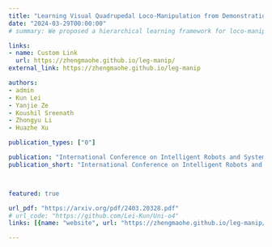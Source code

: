 ```yaml
---
title: "Learning Visual Quadrupedal Loco-Manipulation from Demonstrations"
date: "2024-03-29T00:00:00"
# summary: We proposed a hierarchical learning framework for loco-manipulate that harnesses the strengths of both BC and RL.

links:
- name: Custom Link
  url: https://zhengmaohe.github.io/leg-manip/
external_link: https://zhengmaohe.github.io/leg-manip

authors:
- admin
- Kun Lei
- Yanjie Ze
- Koushil Sreenath
- Zhongyu Li
- Huazhe Xu

publication_types: ["0"]

publication: "International Conference on Intelligent Robots and Systems (IROS), 2024"
publication_short: "International Conference on Intelligent Robots and Systems (IROS), 2024"



featured: true

url_pdf: "https://arxiv.org/pdf/2403.20328.pdf"
# url_code: "https://github.com/Lei-Kun/Uni-o4"
links: [{name: "website", url: "https://zhengmaohe.github.io/leg-manip/"}]

---
```

